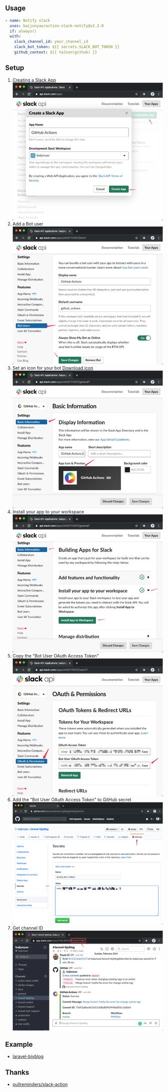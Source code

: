 ## Usage
```yaml
- name: Notify slack
  uses: baijunyao/action-slack-notify@v2.2.0
  if: always()
  with:
    slack_channel_id: your_channel_id
    slack_bot_token: ${{ secrets.SLACK_BOT_TOKEN }}
    github_context: ${{ toJson(github) }}
```

## Setup
1. [Creating a Slack App](https://api.slack.com/apps)  
![](./docs/create-slack-app.png)  
2. Add a Bot user  
![](./docs/bot-user.png) 
3. Set an icon for your bot  [Download icon](https://github.com/baijunyao/action-slack-notify/raw/master/docs/app-icons/github-action-icon.png)
![](./docs/set-an-icon.png)  
4. Install your app to your workspace
![](./docs/install-app-to-workspace.png)
5. Copy the "Bot User OAuth Access Token"  
![](./docs/bot-user-oauth-access-token.png)
6. Add the "Bot User OAuth Access Token" to GitHub secret
![](./docs/add-token-to-secret.png)
7. Get channel ID
![](./docs/get-channel-id.png)

## Example
- [laravel-bjyblog](https://github.com/baijunyao/laravel-bjyblog/blob/v6.14.1/.github/workflows/PHP-CS-Fixer.yml)

## Thanks
- [pullreminders/slack-action](https://github.com/pullreminders/slack-action)
